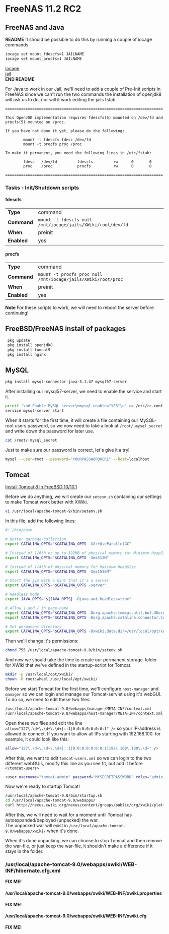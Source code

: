 # FreeNAS 11.2 RC2

## FreeNAS and Java
  
**README**
It should be possible to do this by running a couple of iocage commands

```sh
iocage set mount_fdescfs=1 JAILNAME
iocage set mount_procfs=1 JAILNAME
```
[iocage](https://www.freebsd.org/cgi/man.cgi?query=iocage)  
[jail](https://www.freebsd.org/cgi/man.cgi?query=jail)  
**END README**

For Java to work in our Jail, we'll need to add a couple of Pre-Init scripts in FreeNAS since we can't run the two commands the installation of openjdk8 will ask us to do, nor will it work editing the jails fstab.

```
======================================================================

This OpenJDK implementation requires fdescfs(5) mounted on /dev/fd and
procfs(5) mounted on /proc.

If you have not done it yet, please do the following:

        mount -t fdescfs fdesc /dev/fd
        mount -t procfs proc /proc

To make it permanent, you need the following lines in /etc/fstab:

        fdesc   /dev/fd         fdescfs         rw      0       0
        proc    /proc           procfs          rw      0       0

======================================================================
```
  
### Tasks - Init/Shutdown scripts

#### fdescfs
  
|||
|:-|:-|
|**Type**|command|
|**Command**|`mount -t fdescfs null /mnt/iocage/jails/XWiki/root/dev/fd`|
|**When**|preinit|
|**Enabled**|yes
  
#### procfs
  
|||
|:-|:-|
|**Type**|command|
|**Command**|`mount -t procfs proc null /mnt/iocage/jails/XWiki/root/proc`|
|**When**|preinit|
|**Enabled**|yes
  
**Note** For these scripts to work, we will need to reboot the server before continuing!
  
## FreeBSD/FreeNAS install of packages

```sh
 pkg update
 pkg install openjdk8
 pkg install tomcat9
 pkg install nginx
```
  
## MySQL

```sh
pkg install mysql-connector-java-5.1.47 mysql57-server
```  

After installing our mysql57-server, we need to enable the service and start it.

```sh
printf '\n# Enable MySQL server\nmysql_enable="YES"\n' >> /etc/rc.conf
service mysql-server start
```

When it starts for the first time, it will create a file containing our MySQL-root users password, so we now need to take a look at `/root/.mysql_secret` and write down the password for later use.

```sh
cat /root/.mysql_secret
```

Just to make sure our password is correct, let's give it a try!

```sh
mysql --user=root --password="YOURPASSWORDHERE" --host=localhost
```
  
  
## Tomcat

[Install Tomcat 8 In FreeBSD 10/10.1](https://www.unixmen.com/install-tomcat-7-freebsd-9-3/)  

Before we do anything, we will create our `setenv.sh` containing our settings to make Tomcat work better with XWiki.

```sh
vi /usr/local/apache-tomcat-9/bin/setenv.sh
```

In this file, add the following lines:

```sh
#! /bin/bash 

# Better garbage-collection 
export CATALINA_OPTS="$CATALINA_OPTS -XX:+UseParallelGC" 

# Instead of 1/6th or up to 192MB of physical memory for Minimum HeapSize 
export CATALINA_OPTS="$CATALINA_OPTS -Xms512M" 

# Instead of 1/4th of physical memory for Maximum HeapSize 
export CATALINA_OPTS="$CATALINA_OPTS -Xmx1536M" 

# Start the jvm with a hint that it's a server 
export CATALINA_OPTS="$CATALINA_OPTS -server" 

# Headless mode 
export JAVA_OPTS="${JAVA_OPTS} -Djava.awt.headless=true" 

# Allow \ and / in page-name 
export CATALINA_OPTS="$CATALINA_OPTS -Dorg.apache.tomcat.util.buf.UDecoder.ALLOW_ENCODED_SLASH=true" 
export CATALINA_OPTS="$CATALINA_OPTS -Dorg.apache.catalina.connector.CoyoteAdapter.ALLOW_BACKSLASH=true" 

# Set permanent directory 
export CATALINA_OPTS="$CATALINA_OPTS -Dxwiki.data.dir=/usr/local/opt/xwiki/"
```

Then we'll change it's permissions:

```sh
chmod 755 /usr/local/apache-tomcat-9.0/bin/setenv.sh
```

And now we should take the time to create our permanent storage-folder for XWiki that we've defined in the startup-script for Tomcat.

```sh
mkdir -p /usr/local/opt/xwiki/
chown -R root:wheel /usr/local/opt/xwiki/
```

Before we start Tomcat for the first time, we'll configure `host-manager` and `manager` so we can login and manage our Tomcat-servlet using it's webGUI.
To do so, we need to edit these two files:

```sh 
/usr/local/apache-tomcat-9.0/webapps/manager/META-INF/context.xml
/usr/local/apache-tomcat-9.0/webapps/host-manager/META-INF/context.xml
```

Open these two files and edit the line `allow="127\.\d+\.\d+\.\d+|::1|0:0:0:0:0:0:0:1" />` so your IP-address is allowed to connect.
If you want to allow all IPs starting with 192.168.100. for example, it could look like this:

```sh
allow="127\.\d+\.\d+\.\d+|::1|0:0:0:0:0:0:0:1|192\.168\.100\.\d+" />
```

After this, we want to edit `tomcat-users.xml` so we can login to the two different webGUIs, modify this line as you see fit, but add it before `</tomcat-users>`

```sh
<user username="tomcat-admin" password="MYSECRETPASSWORD" roles="admin-gui,manager-gui,manager-status"/>
```

Now we're ready to startup Tomcat!

```sh
/usr/local/apache-tomcat-9.0/bin/startup.sh
cd /usr/local/apache-tomcat-9.0/webapps/
curl http://nexus.xwiki.org/nexus/content/groups/public/org/xwiki/platform/xwiki-platform-distribution-war/9.11.8/xwiki-platform-distribution-war-9.11.8.war --output xwiki.war
```

After this, we will need to wait for a moment until Tomcat has autoexpanded/deployed (unpacked) the war.  
The unpacked war will exist in `/usr/local/apache-tomcat-9.0/webapps/xwiki/` when it's done.  

When it's done unpacking, we can choose to stop Tomcat and then remove the war-file, or just keep the war-file, it shouldn't make a difference if it stays in the folder.

### /usr/local/apache-tomcat-9.0/webapps/xwiki/WEB-INF/hibernate.cfg.xml

**FIX ME!**

#### /usr/local/apache-tomcat-9.0/webapps/xwiki/WEB-INF/xwiki.properties

**FIX ME!**

#### /usr/local/apache-tomcat-9.0/webapps/xwiki/WEB-INF/xwiki.cfg

**FIX ME!**
